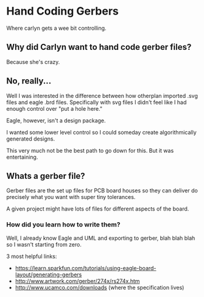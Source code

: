 # Hand Coding Gerbers
Where carlyn gets a wee bit controlling. 

## Why did Carlyn want to hand code gerber files?

Because she's crazy.

## No, really...

Well I was interested in the difference between how otherplan imported .svg files 
and eagle .brd files. Specifically with svg files I didn't feel like I had enough 
control over "put a hole here." 

Eagle, however, isn't a design package. 

I wanted some lower level control so I could someday create algorithmically 
generated designs. 

This very much not be the best path to go down for this. But it was entertaining. 

## Whats a gerber file?

Gerber files are the set up files for PCB board houses so they can deliver do precisely 
what you want with super tiny tolerances.

A given project might have lots of files for different aspects of the board.
  
### How did you learn how to write them?

Well, I already know Eagle and UML and exporting to gerber, blah blah blah so I wasn't
starting from zero.

3 most helpful links:
- https://learn.sparkfun.com/tutorials/using-eagle-board-layout/generating-gerbers
- http://www.artwork.com/gerber/274x/rs274x.htm
- http://www.ucamco.com/downloads (where the specification lives)





